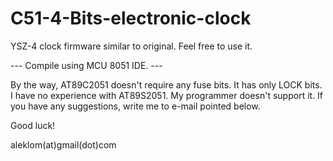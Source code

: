 # C51-4-Bits-electronic-clock

YSZ-4 clock firmware similar to original.
Feel free to use it.

--- Compile using MCU 8051 IDE. ---

By the way, AT89C2051 doesn't require any fuse bits. It has only LOCK bits.
I have no experience with AT89S2051. My programmer doesn't support it.
If you have any suggestions, write me to e-mail pointed below.

Good luck!

aleklom(at)gmail(dot)com

